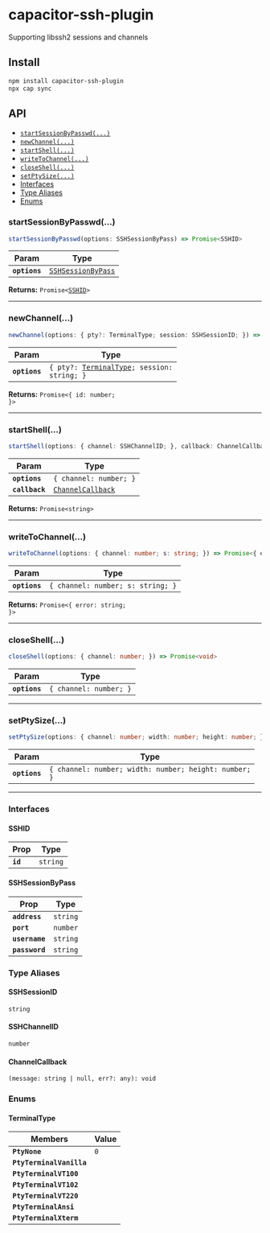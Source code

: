 # capacitor-ssh-plugin

Supporting libssh2 sessions and channels

## Install

```bash
npm install capacitor-ssh-plugin
npx cap sync
```

## API

<docgen-index>

* [`startSessionByPasswd(...)`](#startsessionbypasswd)
* [`newChannel(...)`](#newchannel)
* [`startShell(...)`](#startshell)
* [`writeToChannel(...)`](#writetochannel)
* [`closeShell(...)`](#closeshell)
* [`setPtySize(...)`](#setptysize)
* [Interfaces](#interfaces)
* [Type Aliases](#type-aliases)
* [Enums](#enums)

</docgen-index>

<docgen-api>
<!--Update the source file JSDoc comments and rerun docgen to update the docs below-->

### startSessionByPasswd(...)

```typescript
startSessionByPasswd(options: SSHSessionByPass) => Promise<SSHID>
```

| Param         | Type                                                          |
| ------------- | ------------------------------------------------------------- |
| **`options`** | <code><a href="#sshsessionbypass">SSHSessionByPass</a></code> |

**Returns:** <code>Promise&lt;<a href="#sshid">SSHID</a>&gt;</code>

--------------------


### newChannel(...)

```typescript
newChannel(options: { pty?: TerminalType; session: SSHSessionID; }) => Promise<{ id: number; }>
```

| Param         | Type                                                                              |
| ------------- | --------------------------------------------------------------------------------- |
| **`options`** | <code>{ pty?: <a href="#terminaltype">TerminalType</a>; session: string; }</code> |

**Returns:** <code>Promise&lt;{ id: number; }&gt;</code>

--------------------


### startShell(...)

```typescript
startShell(options: { channel: SSHChannelID; }, callback: ChannelCallback) => Promise<string>
```

| Param          | Type                                                        |
| -------------- | ----------------------------------------------------------- |
| **`options`**  | <code>{ channel: number; }</code>                           |
| **`callback`** | <code><a href="#channelcallback">ChannelCallback</a></code> |

**Returns:** <code>Promise&lt;string&gt;</code>

--------------------


### writeToChannel(...)

```typescript
writeToChannel(options: { channel: number; s: string; }) => Promise<{ error: string; }>
```

| Param         | Type                                         |
| ------------- | -------------------------------------------- |
| **`options`** | <code>{ channel: number; s: string; }</code> |

**Returns:** <code>Promise&lt;{ error: string; }&gt;</code>

--------------------


### closeShell(...)

```typescript
closeShell(options: { channel: number; }) => Promise<void>
```

| Param         | Type                              |
| ------------- | --------------------------------- |
| **`options`** | <code>{ channel: number; }</code> |

--------------------


### setPtySize(...)

```typescript
setPtySize(options: { channel: number; width: number; height: number; }) => Promise<void>
```

| Param         | Type                                                             |
| ------------- | ---------------------------------------------------------------- |
| **`options`** | <code>{ channel: number; width: number; height: number; }</code> |

--------------------


### Interfaces


#### SSHID

| Prop     | Type                |
| -------- | ------------------- |
| **`id`** | <code>string</code> |


#### SSHSessionByPass

| Prop           | Type                |
| -------------- | ------------------- |
| **`address`**  | <code>string</code> |
| **`port`**     | <code>number</code> |
| **`username`** | <code>string</code> |
| **`password`** | <code>string</code> |


### Type Aliases


#### SSHSessionID

<code>string</code>


#### SSHChannelID

<code>number</code>


#### ChannelCallback

<code>(message: string | null, err?: any): void</code>


### Enums


#### TerminalType

| Members                  | Value          |
| ------------------------ | -------------- |
| **`PtyNone`**            | <code>0</code> |
| **`PtyTerminalVanilla`** |                |
| **`PtyTerminalVT100`**   |                |
| **`PtyTerminalVT102`**   |                |
| **`PtyTerminalVT220`**   |                |
| **`PtyTerminalAnsi`**    |                |
| **`PtyTerminalXterm`**   |                |

</docgen-api>
